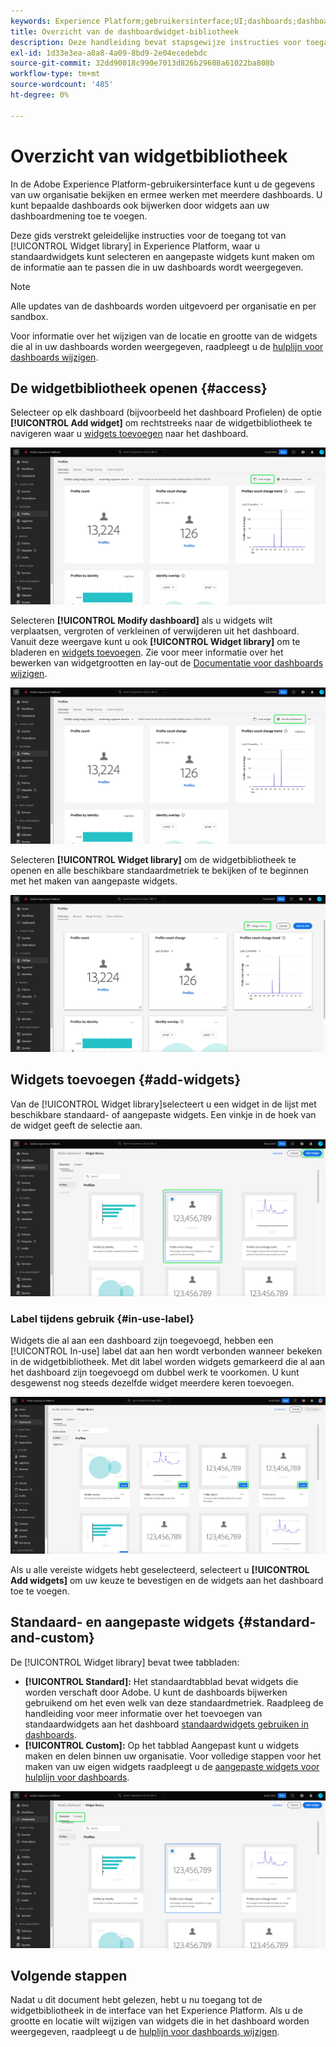 ```yaml
---
keywords: Experience Platform;gebruikersinterface;UI;dashboards;dashboard;profielen;segmenten;bestemmingen;vergunningsgebruik
title: Overzicht van de dashboardwidget-bibliotheek
description: Deze handleiding bevat stapsgewijze instructies voor toegang tot de widgetbibliotheek in Adobe Experience Platform.
exl-id: 1d33e3ea-a8a8-4a09-8bd9-2e04ecedebdc
source-git-commit: 32dd90018c990e7013d826b29608a61022ba808b
workflow-type: tm+mt
source-wordcount: '485'
ht-degree: 0%

---
```


# Overzicht van widgetbibliotheek

In de Adobe Experience Platform-gebruikersinterface kunt u de gegevens van uw organisatie bekijken en ermee werken met meerdere dashboards. U kunt bepaalde dashboards ook bijwerken door widgets aan uw dashboardmening toe te voegen.

Deze gids verstrekt geleidelijke instructies voor de toegang tot van [!UICONTROL Widget library] in Experience Platform, waar u standaardwidgets kunt selecteren en aangepaste widgets kunt maken om de informatie aan te passen die in uw dashboards wordt weergegeven.

>[!NOTE]
>
>Alle updates van de dashboards worden uitgevoerd per organisatie en per sandbox.

Voor informatie over het wijzigen van de locatie en grootte van de widgets die al in uw dashboards worden weergegeven, raadpleegt u de [hulplijn voor dashboards wijzigen](modify.md).

## De widgetbibliotheek openen {#access}

Selecteer op elk dashboard (bijvoorbeeld het dashboard Profielen) de optie **[!UICONTROL Add widget]** om rechtstreeks naar de widgetbibliotheek te navigeren waar u [widgets toevoegen](#add-widgets) naar het dashboard.

![Het tabblad Overzicht van het dashboard Profielen met de knop Widget toevoegen gemarkeerd.](../images/customization/profiles-overview-add-widget.png)

Selecteren **[!UICONTROL Modify dashboard]** als u widgets wilt verplaatsen, vergroten of verkleinen of verwijderen uit het dashboard. Vanuit deze weergave kunt u ook **[!UICONTROL Widget library]** om te bladeren en [widgets toevoegen](#add-widgets). Zie voor meer informatie over het bewerken van widgetgrootten en lay-out de [Documentatie voor dashboards wijzigen](./modify.md).

![Het dashboardoverzicht Profielen met het dashboard Wijzigen gemarkeerd.](../images/customization/modify-dashboard.png)

Selecteren **[!UICONTROL Widget library]** om de widgetbibliotheek te openen en alle beschikbare standaardmetriek te bekijken of te beginnen met het maken van aangepaste widgets.

![De weergave van het aangepaste dashboard met de widgetbibliotheek gemarkeerd.](../images/customization/widget-library-button.png)

## Widgets toevoegen {#add-widgets}

Van de [!UICONTROL Widget library]selecteert u een widget in de lijst met beschikbare standaard- of aangepaste widgets. Een vinkje in de hoek van de widget geeft de selectie aan.

![De widgetbibliotheek met een geselecteerde widget en een vinkje gemarkeerd.](../images/customization/confirm-selected-widget-to-add.png)

### Label tijdens gebruik {#in-use-label}

Widgets die al aan een dashboard zijn toegevoegd, hebben een [!UICONTROL In-use] label dat aan hen wordt verbonden wanneer bekeken in de widgetbibliotheek. Met dit label worden widgets gemarkeerd die al aan het dashboard zijn toegevoegd om dubbel werk te voorkomen. U kunt desgewenst nog steeds dezelfde widget meerdere keren toevoegen.

![De widgetbibliotheek met het label in gebruik gemarkeerd.](../images/customization/in-use-label.png)

Als u alle vereiste widgets hebt geselecteerd, selecteert u **[!UICONTROL Add widgets]** om uw keuze te bevestigen en de widgets aan het dashboard toe te voegen.

## Standaard- en aangepaste widgets {#standard-and-custom}

De [!UICONTROL Widget library] bevat twee tabbladen:

* **[!UICONTROL Standard]:** Het standaardtabblad bevat widgets die worden verschaft door Adobe. U kunt de dashboards bijwerken gebruikend om het even welk van deze standaardmetriek. Raadpleeg de handleiding voor meer informatie over het toevoegen van standaardwidgets aan het dashboard [standaardwidgets gebruiken in dashboards](standard-widgets.md).
* **[!UICONTROL Custom]:** Op het tabblad Aangepast kunt u widgets maken en delen binnen uw organisatie. Voor volledige stappen voor het maken van uw eigen widgets raadpleegt u de [aangepaste widgets voor hulplijn voor dashboards](custom-widgets.md).

![De widgetbibliotheek met de standaard- en aangepaste tabbladen gemarkeerd.](../images/customization/widget-library.png)

## Volgende stappen

Nadat u dit document hebt gelezen, hebt u nu toegang tot de widgetbibliotheek in de interface van het Experience Platform. Als u de grootte en locatie wilt wijzigen van widgets die in het dashboard worden weergegeven, raadpleegt u de [hulplijn voor dashboards wijzigen](modify.md).
